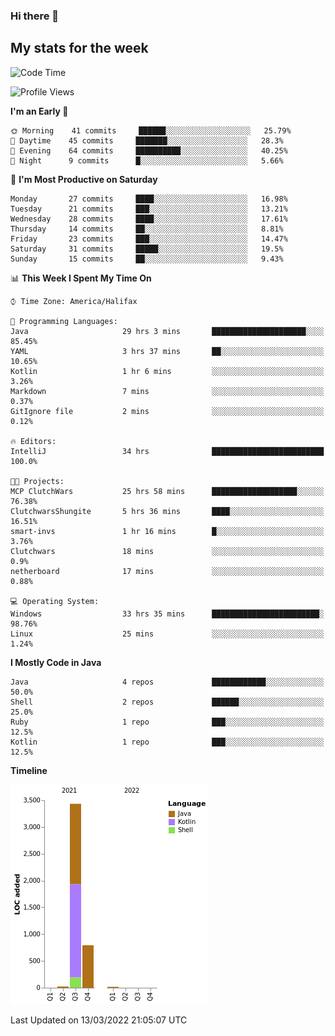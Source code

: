 ### Hi there 👋

## My stats for the week
<!--START_SECTION:waka-->
![Code Time](http://img.shields.io/badge/Code%20Time-67%20hrs%2039%20mins-blue)

![Profile Views](http://img.shields.io/badge/Profile%20Views-185-blue)

**I'm an Early 🐤** 

```text
🌞 Morning    41 commits     ██████░░░░░░░░░░░░░░░░░░░   25.79% 
🌆 Daytime    45 commits     ███████░░░░░░░░░░░░░░░░░░   28.3% 
🌃 Evening    64 commits     ██████████░░░░░░░░░░░░░░░   40.25% 
🌙 Night      9 commits      █░░░░░░░░░░░░░░░░░░░░░░░░   5.66%

```
📅 **I'm Most Productive on Saturday** 

```text
Monday       27 commits     ████░░░░░░░░░░░░░░░░░░░░░   16.98% 
Tuesday      21 commits     ███░░░░░░░░░░░░░░░░░░░░░░   13.21% 
Wednesday    28 commits     ████░░░░░░░░░░░░░░░░░░░░░   17.61% 
Thursday     14 commits     ██░░░░░░░░░░░░░░░░░░░░░░░   8.81% 
Friday       23 commits     ███░░░░░░░░░░░░░░░░░░░░░░   14.47% 
Saturday     31 commits     █████░░░░░░░░░░░░░░░░░░░░   19.5% 
Sunday       15 commits     ██░░░░░░░░░░░░░░░░░░░░░░░   9.43%

```


📊 **This Week I Spent My Time On** 

```text
⌚︎ Time Zone: America/Halifax

💬 Programming Languages: 
Java                     29 hrs 3 mins       █████████████████████░░░░   85.45% 
YAML                     3 hrs 37 mins       ██░░░░░░░░░░░░░░░░░░░░░░░   10.65% 
Kotlin                   1 hr 6 mins         ░░░░░░░░░░░░░░░░░░░░░░░░░   3.26% 
Markdown                 7 mins              ░░░░░░░░░░░░░░░░░░░░░░░░░   0.37% 
GitIgnore file           2 mins              ░░░░░░░░░░░░░░░░░░░░░░░░░   0.12%

🔥 Editors: 
IntelliJ                 34 hrs              █████████████████████████   100.0%

🐱‍💻 Projects: 
MCP ClutchWars           25 hrs 58 mins      ███████████████████░░░░░░   76.38% 
ClutchwarsShungite       5 hrs 36 mins       ████░░░░░░░░░░░░░░░░░░░░░   16.51% 
smart-invs               1 hr 16 mins        █░░░░░░░░░░░░░░░░░░░░░░░░   3.76% 
Clutchwars               18 mins             ░░░░░░░░░░░░░░░░░░░░░░░░░   0.9% 
netherboard              17 mins             ░░░░░░░░░░░░░░░░░░░░░░░░░   0.88%

💻 Operating System: 
Windows                  33 hrs 35 mins      ████████████████████████░   98.76% 
Linux                    25 mins             ░░░░░░░░░░░░░░░░░░░░░░░░░   1.24%

```

**I Mostly Code in Java** 

```text
Java                     4 repos             ████████████░░░░░░░░░░░░░   50.0% 
Shell                    2 repos             ██████░░░░░░░░░░░░░░░░░░░   25.0% 
Ruby                     1 repo              ███░░░░░░░░░░░░░░░░░░░░░░   12.5% 
Kotlin                   1 repo              ███░░░░░░░░░░░░░░░░░░░░░░   12.5%

```


**Timeline**

![Chart not found](https://raw.githubusercontent.com/lyndseyy/lyndseyy/main/charts/bar_graph.png) 


 Last Updated on 13/03/2022 21:05:07 UTC
<!--END_SECTION:waka-->